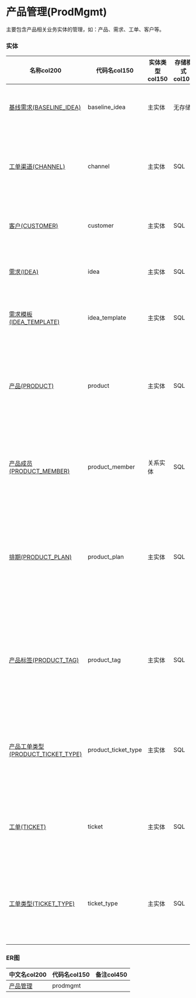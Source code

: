 # 产品管理(ProdMgmt) <!-- {docsify-ignore-all} -->

主要包含产品相关业务实体的管理，如：产品、需求、工单、客户等。

### 实体

|    名称col200   | 代码名col150      |  实体类型col150   | 存储模式col100 | 表名称col200   |    联合主键col100   |  主状态col100   |  权限控制col150  |  启用审计col100    |  备注col500  |
| --------  |------------| -----   |  --------|  --------|  --------|    -------- | -------- | -------- |-------- |
|[基线需求(BASELINE_IDEA)](module/ProdMgmt/baseline_idea)|baseline_idea|主实体|无存储||是|否|附属主实体控制（未映射自控）|否|记录产品基线中规划的需求。|
|[工单渠道(CHANNEL)](module/ProdMgmt/channel)|channel|主实体|SQL|CHANNEL|否|否|自控制|否|客户服务请求的来源渠道，如电话、邮件、网站等。|
|[客户(CUSTOMER)](module/ProdMgmt/customer)|customer|主实体|SQL|CUSTOMER|否|否|附属主实体控制（未映射自控）|是|记录客户信息基本信息。|
|[需求(IDEA)](module/ProdMgmt/idea)|idea|主实体|SQL|IDEA|否|是|自控制|是|记录产品开发过程中的用户需求。|
|[需求模板(IDEA_TEMPLATE)](module/ProdMgmt/idea_template)|idea_template|主实体|SQL|IDEA_TEMPLATE|否|否|无控制|否|记录产品的需求模版相关信息。|
|[产品(PRODUCT)](module/ProdMgmt/product)|product|主实体|SQL|PRODUCT|否|否|自控制|否|产品管理核心实体，包含产品的基本信息、生命周期状态等。|
|[产品成员(PRODUCT_MEMBER)](module/ProdMgmt/product_member)|product_member|关系实体|SQL|PRODUCT_MEMBER|是|否|附属主实体控制（未映射自控）|否|记录产品团队中各个成员的角色·，方便管理和协作。|
|[排期(PRODUCT_PLAN)](module/ProdMgmt/product_plan)|product_plan|主实体|SQL|PRODUCT_PLAN|否|否|附属主实体控制|否|规划产品的开发和发布时间表，包括各个阶段的开始和结束时间，包含需求。|
|[产品标签(PRODUCT_TAG)](module/ProdMgmt/product_tag)|product_tag|主实体|SQL|PRODUCT_TAG|否|否|附属主实体控制（未映射自控）|否|为产品分配的标签，用于标识产品特性、类型和分类，便于管理和筛选。|
|[产品工单类型(PRODUCT_TICKET_TYPE)](module/ProdMgmt/product_ticket_type)|product_ticket_type|主实体|SQL|PRODUCT_TICKET_TYPE|是|否|附属主实体控制（未映射自控）|否|区分产品工单的类型，如缺陷、需求等，用于工单管理。|
|[工单(TICKET)](module/ProdMgmt/ticket)|ticket|主实体|SQL|TICKET|否|是|自控制|是|用于追踪和管理产品相关的客户请求和问题解决过程。|
|[工单类型(TICKET_TYPE)](module/ProdMgmt/ticket_type)|ticket_type|主实体|SQL|TICKET_TYPE|否|否|自控制|否|定义不同的工单类别，用以区分各种客户请求或问题。|

### ER图

|  中文名col200      |   代码名col150    |  备注col450  |
|  --------   |------------ |  -------- |
|[产品管理](er/prodmgmt)|prodmgmt||

